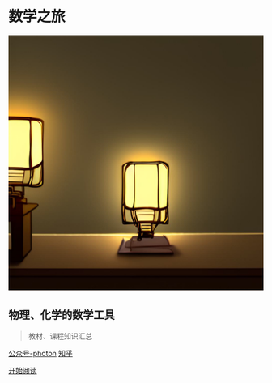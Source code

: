 # 数学之旅
![logo](media/learning.jpeg)

## 物理、化学的数学工具

> 教材、课程知识汇总

[公众号-photon]([https://www.baidu.com](https://mp.weixin.qq.com/mp/appmsgalbum?__biz=MzkzNDMwNjE1MQ==&action=getalbum&album_id=2642954314428481540&scene=126#wechat_redirect)) [知乎](https://www.zhihu.com/people/qiu_shi)

[开始阅读](README.md)

